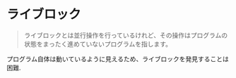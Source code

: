# ライブロック

> ライブロックとは並行操作を行っているけれど、その操作はプログラムの状態をまったく進めていないプログラムを指します。

プログラム自体は動いているように見えるため、ライブロックを発見することは困難.
